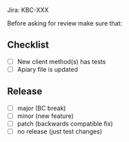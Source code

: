 Jira: KBC-XXX

Before asking for review make sure that:

## Checklist

- [ ] New client method(s) has tests
- [ ] Apiary file is updated

## Release

  - [ ] major (BC break)
  - [ ] minor (new feature)
  - [ ] patch (backwards compatible fix)
  - [ ] no release (just test changes)
